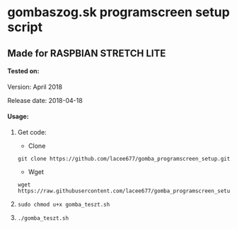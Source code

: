 # gombaszog.sk programscreen setup script
## Made for RASPBIAN STRETCH LITE
#### Tested on:
 Version:	April 2018

 Release date:	2018-04-18

#### Usage:
1. Get code:
   - Clone 
    ```
    git clone https://github.com/lacee677/gomba_programscreen_setup.git
    ```
    
   - Wget  
    ```
    wget https://raw.githubusercontent.com/lacee677/gomba_programscreen_setup/master/gomba_teszt.sh
    ```
    
2. `sudo chmod u+x gomba_teszt.sh`
3. `./gomba_teszt.sh`
